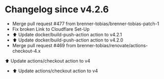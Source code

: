 # Changelog since v4.2.6
- Merge pull request #477 from brenner-tobias/brenner-tobias-patch-1 
- Fix broken Link to Cloudflare Set-Up 
- ⬆️ Update docker/build-push-action action to v4.2.1 
- ⬆️ Update docker/build-push-action action to v4.2.0 
- Merge pull request #469 from brenner-tobias/renovate/actions-checkout-4.x

⬆️ Update actions/checkout action to v4 
- ⬆️ Update actions/checkout action to v4 
